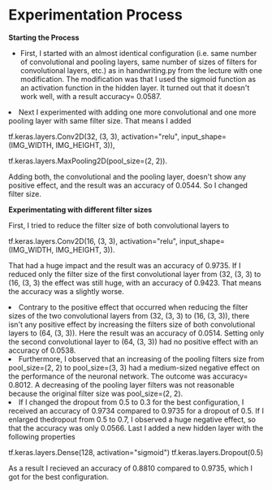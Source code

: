 #  Experimentation Process
**Starting the Process**
<ul> 
 <li> First, I started with an almost identical configuration (i.e. same number of convolutional and pooling layers, same number of sizes of filters for 
 convolutional layers, etc.) as in handwriting.py from the lecture with one modification. The modification was that I used the sigmoid function as an 
activation function in the hidden layer. It turned out that it doesn't work well, with a result accuracy= 0.0587.
</ul>


</ul>
<li>Next I experimented with adding one more convolutional and one more pooling layer 
with same filter size. That means I added 

tf.keras.layers.Conv2D(32, (3, 3), activation="relu", input_shape=(IMG_WIDTH, IMG_HEIGHT, 3)),

tf.keras.layers.MaxPooling2D(pool_size=(2, 2)).

Adding both, the convolutional and the pooling layer, doesn't show any positive effect, and the result was an accuracy of 0.0544. So I changed filter size.
 
</ul>

**Experimentating with different filter sizes**

</ul>
 
First, I tried to reduce the filter size of both convolutional layers to 

tf.keras.layers.Conv2D(16, (3, 3), activation="relu", input_shape=(IMG_WIDTH, IMG_HEIGHT, 3)).

That had a huge impact and the result was an accuracy of 0.9735. If I reduced only the filter size of the first convolutional layer from (32, (3, 3)  to (16, (3, 3) the effect was still huge, with an accuracy of 0.9423. That means the accuracy was a slightly worse.

<li> Contrary to the positive effect that occurred when reducing the filter sizes of the two convolutional layers from (32, (3, 3) to (16, (3, 3)), there isn't any positive effect by increasing the filters size of both convolutional layers to (64, (3, 3)). Here the result was an accuracy of 0.0514. Setting only the second convolutional layer to (64, (3, 3)) had no positive effect with an accuracy of 0.0538. 

<li> Furthermore, I observed that an increasing of the pooling filters size from pool_size=(2, 2) to pool_size=(3, 3) had a medium-sized negative effect on the performance of the neuronal network. The outcome was accuracy= 0.8012. A decreasing of the pooling layer filters was not reasonable because the original filter size was pool_size=(2, 2).

<li> If I changed the dropout from 0.5 to 0.3 for the best configuration, I received an accuracy of 0.9734 compared to 0.9735 for a dropout of 0.5. If I enlarged thedropout from 0.5 to 0.7, I observed a huge negative effect, so that the accuracy was only 0.0566. Last I added a new hidden layer with the following properties

tf.keras.layers.Dense(128, activation="sigmoid")
tf.keras.layers.Dropout(0.5)

As a result I recieved an accuracy of 0.8810 compared to 0.9735, which I got for the best configuration.
</ul>
